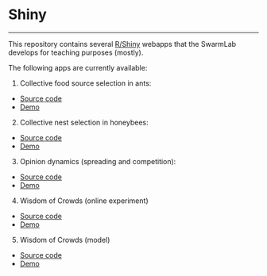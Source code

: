 # Shiny

---

This repository contains several [R/Shiny](http://shiny.rstudio.com/) webapps 
that the SwarmLab develops for teaching purposes (mostly).  

The following apps are currently available:

1. Collective food source selection in ants: 
  + [Source code](https://github.com/swarm-lab/Shiny/tree/master/ant_collective_decision)
  + [Demo](http://theswarmlab.com/shiny/ant_collective_decision/)

2. Collective nest selection in honeybees: 
  + [Source code](https://github.com/swarm-lab/Shiny/tree/master/bee_house_hunting)
  + [Demo](http://theswarmlab.com/shiny/bee_house_hunting/)

3. Opinion dynamics (spreading and competition): 
  + [Source code](https://github.com/swarm-lab/Shiny/tree/master/opinion_dynamic)
  + [Demo](http://theswarmlab.com/shiny/opinion_dynamics/)

4. Wisdom of Crowds (online experiment)
  + [Source code](https://github.com/swarm-lab/Shiny/tree/master/wisdom_of_crowds/experiment)
  + [Demo](http://theswarmlab.com/shiny/wisdom_of_crowds_exp/)
  
5. Wisdom of Crowds (model)
  + [Source code](https://github.com/swarm-lab/Shiny/tree/master/wisdom_of_crowds/model)
  + [Demo](#)



